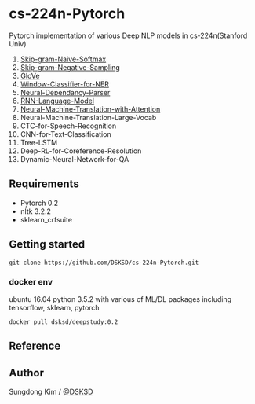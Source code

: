 # cs-224n-Pytorch

Pytorch implementation of various Deep NLP models in cs-224n(Stanford Univ)


01. <a href="https://github.com/DSKSD/cs-224n-Pytorch/blob/master/01.Skip-gram-Naive-Softmax.ipynb">Skip-gram-Naive-Softmax</a>
02. <a href="https://github.com/DSKSD/cs-224n-Pytorch/blob/master/02.Skip-gram-Negative-Sampling.ipynb">Skip-gram-Negative-Sampling</a>
03. <a href="https://github.com/DSKSD/cs-224n-Pytorch/blob/master/03.GloVe.ipynb">GloVe</a>
04. <a href="https://github.com/DSKSD/cs-224n-Pytorch/blob/master/04.Window-Classifier-for-NER.ipynb">Window-Classifier-for-NER</a>
05. <a href="https://github.com/DSKSD/cs-224n-Pytorch/blob/master/05.Neural-Dependancy-Parser.ipynb">Neural-Dependancy-Parser</a>
06. <a href="https://github.com/DSKSD/cs-224n-Pytorch/blob/master/06.RNN-Language-Model.ipynb">RNN-Language-Model</a>
07. <a href="https://github.com/DSKSD/cs-224n-Pytorch/blob/master/07.Neural-Machine-Translation-with-Attention">Neural-Machine-Translation-with-Attention</a>
08. Neural-Machine-Translation-Large-Vocab
09. CTC-for-Speech-Recognition
10. CNN-for-Text-Classification
11. Tree-LSTM
12. Deep-RL-for-Coreference-Resolution
13. Dynamic-Neural-Network-for-QA


## Requirements

- Pytorch 0.2
- nltk 3.2.2
- sklearn_crfsuite

## Getting started

`git clone https://github.com/DSKSD/cs-224n-Pytorch.git`

### docker env
ubuntu 16.04 python 3.5.2 with various of ML/DL packages including tensorflow, sklearn, pytorch

`docker pull dsksd/deepstudy:0.2`


## Reference


## Author

Sungdong Kim / <a href="https://github.com/DSKSD">@DSKSD</a>